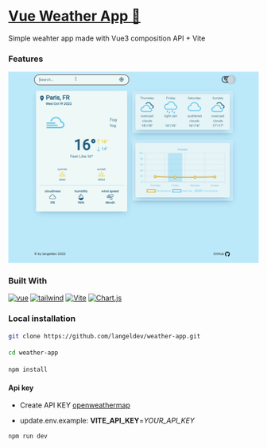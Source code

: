 # [Vue Weather App :floppy_disk:](https://langeldev.github.io/weather-app/)

Simple weahter app made with Vue3 composition API + Vite
### Features

![app](/static/img/weather.gif)
### Built With
[![vue](https://img.shields.io/badge/Vue.js-35495E?style=for-the-badge&logo=vue.js&logoColor=4FC08D
)](https://vuejs.org/)
[![tailwind](https://img.shields.io/badge/Tailwind_CSS-38B2AC?style=for-the-badge&logo=tailwind-css&logoColor=white
)](https://tailwindcss.com/)
[![Vite](https://img.shields.io/badge/vite-%23646CFF.svg?style=for-the-badge&logo=vite&logoColor=white)](https://es.vitejs.dev/)
[![Chart.js](https://img.shields.io/badge/chart.js-F5788D.svg?style=for-the-badge&logo=chart.js&logoColor=white)](https://www.chartjs.org/)

### Local installation

```sh
git clone https://github.com/langeldev/weather-app.git

cd weather-app

npm install
```

#### Api key
  * Create API KEY [openweathermap](https://openweathermap.org/)

  * update.env.example:  **VITE_API_KEY**=*YOUR_API_KEY*
```sh
npm run dev
```

